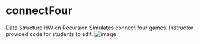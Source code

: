 # connectFour
Data Structure HW on Recursion
Simulates connect four games. Instructor provided code for students to edit.
![image](https://user-images.githubusercontent.com/89746831/149614048-6b93495d-dc14-40c4-a1c2-6bfb247f50d8.png)
